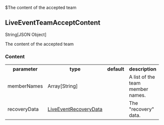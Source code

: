 $The content of the accepted team
## LiveEventTeamAcceptContent
<span class="type">String[JSON Object]</span>

The content of the accepted team

### Content
<table>
  <tr>
    <th>parameter</th>
    <th>type</th>
    <th>default</th>
    <th>description</th>
  </tr>
  <tr>
    <td>memberNames</td>
    <td>Array[String]</td>
    <td></td>
    <td>A list of the team member names.</td>
  </tr>
  <tr>
    <td>recoveryData</td>
    <td><a href="#/enum/LiveEventRecoveryData">LiveEventRecoveryData</a></td>
    <td></td>
    <td>The "recovery" data.</td>
  </tr>
</table>
